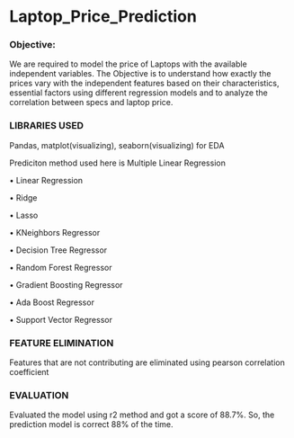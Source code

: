 # Laptop_Price_Prediction

### Objective:

We are required to model the price of Laptops with the available independent variables. The Objective is to understand how exactly the prices vary with the independent features based on  their characteristics, essential factors using different regression models and to analyze the correlation between specs and laptop price.

### LIBRARIES USED

Pandas, matplot(visualizing), seaborn(visualizing) for EDA

Prediciton method used here is Multiple Linear Regression

•	Linear Regression

•	Ridge

•	Lasso

•	KNeighbors Regressor

•	Decision Tree Regressor

•	Random Forest Regressor

•	Gradient Boosting Regressor

•	Ada Boost Regressor

•	Support Vector Regressor


### FEATURE ELIMINATION 
Features that are not contributing are eliminated using pearson correlation coefficient


### EVALUATION
Evaluated the model using r2 method and got a score of 88.7%. So, the prediction model is correct 88% of the time.
